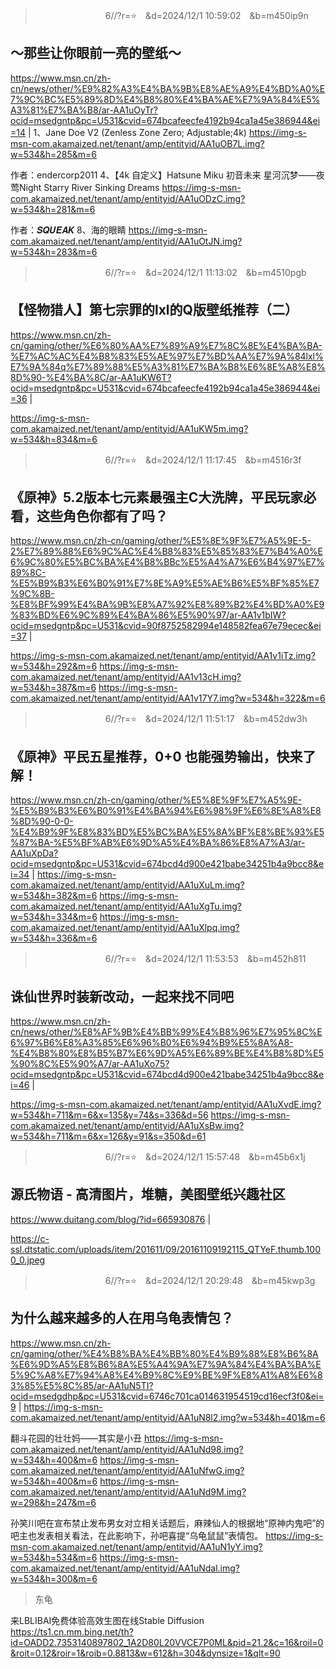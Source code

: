 
>　　　　　　　　6//?r=⭐　&d=2024/12/1 10:59:02　&b=m450ip9n
## ～那些让你眼前一亮的壁纸～
https://www.msn.cn/zh-cn/news/other/%E9%82%A3%E4%BA%9B%E8%AE%A9%E4%BD%A0%E7%9C%BC%E5%89%8D%E4%B8%80%E4%BA%AE%E7%9A%84%E5%A3%81%E7%BA%B8/ar-AA1uOyTr?ocid=msedgntp&pc=U531&cvid=674bcafeecfe4192b94ca1a45e386944&ei=14
|
1、Jane Doe V2 (Zenless Zone Zero; Adjustable;4k) 
https://img-s-msn-com.akamaized.net/tenant/amp/entityid/AA1uOB7L.img?w=534&h=285&m=6

作者：endercorp2011
4、【4k 自定义】Hatsune Miku 初音未来 星河沉梦——夜莺Night Starry River Sinking Dreams
https://img-s-msn-com.akamaized.net/tenant/amp/entityid/AA1uODzC.img?w=534&h=281&m=6

作者：𝑺𝑸𝑼𝑬𝑨𝑲
8、海的眼睛
https://img-s-msn-com.akamaized.net/tenant/amp/entityid/AA1uOtJN.img?w=534&h=283&m=6

>　　　　　　　　6//?r=⭐　&d=2024/12/1 11:13:02　&b=m4510pgb
## 【怪物猎人】第七宗罪的lxl的Q版壁纸推荐（二）
https://www.msn.cn/zh-cn/gaming/other/%E6%80%AA%E7%89%A9%E7%8C%8E%E4%BA%BA-%E7%AC%AC%E4%B8%83%E5%AE%97%E7%BD%AA%E7%9A%84lxl%E7%9A%84q%E7%89%88%E5%A3%81%E7%BA%B8%E6%8E%A8%E8%8D%90-%E4%BA%8C/ar-AA1uKW6T?ocid=msedgntp&pc=U531&cvid=674bcafeecfe4192b94ca1a45e386944&ei=36
|

https://img-s-msn-com.akamaized.net/tenant/amp/entityid/AA1uKW5m.img?w=534&h=834&m=6

>　　　　　　　　6//?r=⭐　&d=2024/12/1 11:17:45　&b=m4516r3f
## 《原神》5.2版本七元素最强主C大洗牌，平民玩家必看，这些角色你都有了吗？
https://www.msn.cn/zh-cn/gaming/other/%E5%8E%9F%E7%A5%9E-5-2%E7%89%88%E6%9C%AC%E4%B8%83%E5%85%83%E7%B4%A0%E6%9C%80%E5%BC%BA%E4%B8%BBc%E5%A4%A7%E6%B4%97%E7%89%8C-%E5%B9%B3%E6%B0%91%E7%8E%A9%E5%AE%B6%E5%BF%85%E7%9C%8B-%E8%BF%99%E4%BA%9B%E8%A7%92%E8%89%B2%E4%BD%A0%E9%83%BD%E6%9C%89%E4%BA%86%E5%90%97/ar-AA1v1bIW?ocid=msedgntp&pc=U531&cvid=90f8752582994e148582fea67e79ecec&ei=37
|

https://img-s-msn-com.akamaized.net/tenant/amp/entityid/AA1v1iTz.img?w=534&h=292&m=6
https://img-s-msn-com.akamaized.net/tenant/amp/entityid/AA1v13cH.img?w=534&h=387&m=6
https://img-s-msn-com.akamaized.net/tenant/amp/entityid/AA1v17Y7.img?w=534&h=322&m=6

>　　　　　　　　6//?r=⭐　&d=2024/12/1 11:51:17　&b=m452dw3h
## 《原神》平民五星推荐，0+0 也能强势输出，快来了解！
https://www.msn.cn/zh-cn/gaming/other/%E5%8E%9F%E7%A5%9E-%E5%B9%B3%E6%B0%91%E4%BA%94%E6%98%9F%E6%8E%A8%E8%8D%90-0-0-%E4%B9%9F%E8%83%BD%E5%BC%BA%E5%8A%BF%E8%BE%93%E5%87%BA-%E5%BF%AB%E6%9D%A5%E4%BA%86%E8%A7%A3/ar-AA1uXpDa?ocid=msedgntp&pc=U531&cvid=674bcd4d900e421babe34251b4a9bcc8&ei=34
|
https://img-s-msn-com.akamaized.net/tenant/amp/entityid/AA1uXuLm.img?w=534&h=382&m=6
https://img-s-msn-com.akamaized.net/tenant/amp/entityid/AA1uXgTu.img?w=534&h=334&m=6
https://img-s-msn-com.akamaized.net/tenant/amp/entityid/AA1uXlpq.img?w=534&h=336&m=6

>　　　　　　　　6//?r=⭐　&d=2024/12/1 11:53:53　&b=m452h811
## 诛仙世界时装新改动，一起来找不同吧
https://www.msn.cn/zh-cn/news/other/%E8%AF%9B%E4%BB%99%E4%B8%96%E7%95%8C%E6%97%B6%E8%A3%85%E6%96%B0%E6%94%B9%E5%8A%A8-%E4%B8%80%E8%B5%B7%E6%9D%A5%E6%89%BE%E4%B8%8D%E5%90%8C%E5%90%A7/ar-AA1uXo75?ocid=msedgntp&pc=U531&cvid=674bcd4d900e421babe34251b4a9bcc8&ei=46
|

https://img-s-msn-com.akamaized.net/tenant/amp/entityid/AA1uXvdE.img?w=534&h=711&m=6&x=135&y=74&s=336&d=56
https://img-s-msn-com.akamaized.net/tenant/amp/entityid/AA1uXsBw.img?w=534&h=711&m=6&x=126&y=91&s=350&d=61

>　　　　　　　　6//?r=⭐　&d=2024/12/1 15:57:48　&b=m45b6x1j
## 源氏物语 - 高清图片，堆糖，美图壁纸兴趣社区
https://www.duitang.com/blog/?id=665930876
|

https://c-ssl.dtstatic.com/uploads/item/201611/09/20161109192115_QTYeF.thumb.1000_0.jpeg

>　　　　　　　　6//?r=⭐　&d=2024/12/1 20:29:48　&b=m45kwp3g
## 为什么越来越多的人在用乌龟表情包？
https://www.msn.cn/zh-cn/gaming/other/%E4%B8%BA%E4%BB%80%E4%B9%88%E8%B6%8A%E6%9D%A5%E8%B6%8A%E5%A4%9A%E7%9A%84%E4%BA%BA%E5%9C%A8%E7%94%A8%E4%B9%8C%E9%BE%9F%E8%A1%A8%E6%83%85%E5%8C%85/ar-AA1uN5TI?ocid=msedgdhp&pc=U531&cvid=6746c701ca014631954519cd16ecf3f0&ei=9
|
https://img-s-msn-com.akamaized.net/tenant/amp/entityid/AA1uN8l2.img?w=534&h=401&m=6

翻斗花园的壮壮妈——其实是小丑
https://img-s-msn-com.akamaized.net/tenant/amp/entityid/AA1uNd98.img?w=534&h=400&m=6
https://img-s-msn-com.akamaized.net/tenant/amp/entityid/AA1uNfwG.img?w=534&h=400&m=6
https://img-s-msn-com.akamaized.net/tenant/amp/entityid/AA1uNd9M.img?w=298&h=247&m=6

孙笑川吧在宣布禁止发布男女对立相关话题后，麻辣仙人的根据地“原神内鬼吧”的吧主也发表相关看法，在此影响下，孙吧喜提“乌龟鼠鼠”表情包。
https://img-s-msn-com.akamaized.net/tenant/amp/entityid/AA1uN1yY.img?w=534&h=534&m=6
https://img-s-msn-com.akamaized.net/tenant/amp/entityid/AA1uNdal.img?w=534&h=300&m=6
>东龟

来LBLIBAI免费体验高效生图在线Stable Diffusion
https://ts1.cn.mm.bing.net/th?id=OADD2.7353140897802_1A2D80L20VVCE7P0ML&pid=21.2&c=16&roil=0&roit=0.12&roir=1&roib=0.8813&w=612&h=304&dynsize=1&qlt=90
